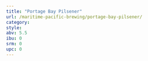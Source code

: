 ```yaml
---
title: "Portage Bay Pilsener"
url: /maritime-pacific-brewing/portage-bay-pilsener/
category: 
style: 
abv: 5.5
ibu: 0
srm: 0
upc: 0
---
```


